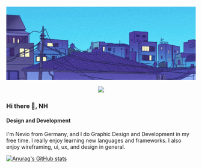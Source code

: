 <!--Banner-->
![Banner](Github_Profile_Banner.png)

<!--header gif-->
<div id="header" align="center">
  <img src="https://media.giphy.com/media/M9gbBd9nbDrOTu1Mqx/giphy.gif" width="100"/>
</div>

<!--Social-Media-Links-->


<!--Summary:
  - Introduction
  - Experiences
  - Skills
  - Example Projects
  - hobbies
  - study goals
  - ...
-->

### Hi there 👋, NH
#### Design and Development
I'm Nevio from Germany, and I do Graphic Design and Development in my free time. I really enjoy learning new languages and frameworks. 
I also enjoy wireframing, ui, ux, and design in general.

[![Anurag's GitHub stats](https://github-readme-stats.vercel.app/api?username=N3v1)](https://github.com/anuraghazra/github-readme-stats)

